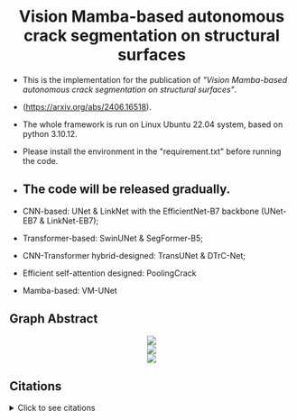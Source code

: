 <h1 align="center" style="border-bottom: none;"> Vision Mamba-based autonomous crack segmentation on structural surfaces </h1>
 
- This is the implementation for the publication of *"Vision Mamba-based autonomous crack segmentation on structural surfaces"*. 
- (https://arxiv.org/abs/2406.16518).
- The whole framework is run on Linux Ubuntu 22.04 system, based on python 3.10.12.
- Please install the environment in the "requirement.txt" before running the code.

- ## The code will be released gradually. ##
- CNN-based: UNet & LinkNet with the EfficientNet-B7 backbone (UNet-EB7 & LinkNet-EB7); 
- Transformer-based: SwinUNet & SegFormer-B5; 
- CNN-Transformer hybrid-designed: TransUNet & DTrC-Net; 
- Efficient self-attention designed: PoolingCrack
- Mamba-based: VM-UNet

## Graph Abstract
<div align="center">
<img src= "https://github.com/user-attachments/assets/e1260345-54a8-41be-86fb-7dd65b885a38"> 
</div>
<div align="center">
<img src= "https://github.com/user-attachments/assets/fe4c8deb-1819-4b31-8bde-25d744c5f6bd"> 
</div>
<div align="center">
<img src= "https://github.com/user-attachments/assets/2a1a8de6-1cb9-45e7-a046-600d2a012685"> 
</div>

## Citations
<details>
<summary>Click to see citations</summary>
<div style="overflow-y: scroll; height: 100px;">
<pre>
@article{
title={U-net: convolutional networks for biomedical image segmentation},
author={Olaf Ronneberger, Philipp Fischer, Thomas Brox},
conference={Medical Image Computing and Computer-Assisted Intervention–18th International Conference},
year={2015}
}
@article{
title={Linknet: Exploiting encoder representations for efficient semantic segmentation},
author={Abhishek Chaurasia, Eugenio Culurciello},
conference={IEEE visual communications and image processing},
year={2017}
}
@article{
title={Efficientnet: rethinking model scaling for convolutional neural networks},
author={Mingxing Tan, Quoc V. Le},
conference={Proceedings of Machine Learning Research},
year={2019}
}
@article{
title={Swin-unet: Unet-like pure transformer for medical image segmentation},
author={Hu Cao, Yueyue Wang, Joy Chen, Dongsheng Jiang, Xiaopeng Zhang, Qi Tian, Manning Wang},
conference={European Conference on Computer Vision},
year={2022}
}
@article{
title={SegFormer: simple and efficient design for semantic segmentation with transformers},
author={Enze Xie, Wenhai Wang, Zhiding Yu, Anima Anandkumar, Jose M. Alvarez, Ping Luo},
conference={Advances in Neural Information Processing Systems},
year={2021}
} 
@article{chen2021transunet,
  title={TransUNet: Transformers Make Strong Encoders for Medical Image Segmentation},
  author={Chen, Jieneng and Lu, Yongyi and Yu, Qihang and Luo, Xiangde and Adeli, Ehsan and Wang, Yan and Lu, Le and Yuille, Alan L., and Zhou, Yuyin},
  journal={arXiv preprint arXiv:2102.04306},
  year={2021}
}
@article{
title={A crack-segmentation algorithm fusing transformers and convolutional neural networks for complex detection scenarios},
author={Chao Xiang, Jingjing Guo, Ran Cao, Lu Deng},
journal={Automation in Construction},
year={2023}
}
@article{
title={An average pooling designed Transformer for robust crack segmentation},
author={Zhaohui Chen, Elyas Asadi Shamsabadi, Sheng Jiang, Luming Shen, and Daniel Dias-da-Costa},
journal={Automation in Construction},
year={2024}
}
@article{
title={Vm-unet: Vision mamba unet for medical image segmentation},
author={Jiacheng Ruan, Suncheng Xiang},
journal={arXiv preprint arXiv:2402.02491},
year={2024}
}
</pre>
</div>
